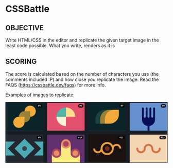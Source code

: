 # CSSBattle

## OBJECTIVE 

 Write HTML/CSS in the editor and replicate the given target image in the least code possible. What you write, renders as it is 

## SCORING 

 The score is calculated based on the number of characters you use (the comments included :P) and how close you replicate the image. Read the FAQS (https://cssbattle.dev/faqs) for more info. 

Examples of images to replicate:

<img src="https://github.com/bgarrido7/CSSBattle/blob/main/Screenshot%20from%202021-05-17%2015-26-12.png">
